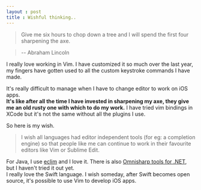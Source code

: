```yaml
---
layout : post
title : Wishful thinking..
---
```


>Give me six hours to chop down a tree and I will spend the first four sharpening the axe.

>-- Abraham Lincoln



I really love working in Vim.
I have customized it so much over the last year,
my fingers have gotten used to all the custom keystroke commands I have made.

It's really difficult to manage when I have to change editor to work on iOS apps.
<br/>**It's like after all the time I have invested in sharpening my axe, they give me an old rusty one with which
to do my work.**
I have tried vim bindings in XCode but it's not the same without all the plugins I use.

So here is my wish.

> I wish all languages had editor independent tools (for eg: a completion engine)
> so that people like me can continue to work in their favourite editors like Vim or Sublime Edit.

For Java, I use [eclim](http://eclim.org) and I love it. There is also [Omnisharp tools for .NET](http://www.omnisharp.net/), but I haven't tried it out yet.
<br/>I really love the Swift language. I wish someday, after Swift becomes open source, it's possible to use
Vim to develop iOS apps.


